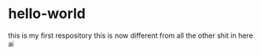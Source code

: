 # hello-world
this is my first respository
 this is now different from all the other shit in here ai 
